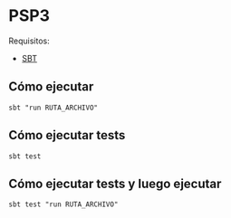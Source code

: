 # PSP3
Requisitos:
 - [SBT](http://www.scala-sbt.org/download.html)

## Cómo ejecutar
`sbt "run RUTA_ARCHIVO"`
## Cómo ejecutar tests
`sbt test`
## Cómo ejecutar tests y luego ejecutar
`sbt test "run RUTA_ARCHIVO"`
